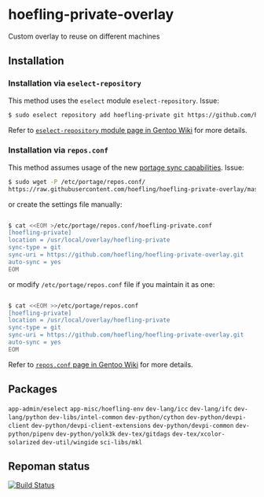 # hoefling-private-overlay
Custom overlay to reuse on different machines

## Installation

### Installation via ``eselect-repository``

This method uses the ``eselect`` module ``eselect-repository``. Issue:

```sh
$ sudo eselect repository add hoefling-private git https://github.com/hoefling/hoefling-private-overlay.git
```

Refer to [``eselect-repository`` module page in Gentoo Wiki](https://wiki.gentoo.org/wiki/Eselect/Repository) for more details.

### Installation via `repos.conf`

This method assumes usage of the new [portage sync capabilities](https://wiki.gentoo.org/wiki/Project:Portage/Sync). Issue:

```sh
$ sudo wget -P /etc/portage/repos.conf/
https://raw.githubusercontent.com/hoefling/hoefling-private-overlay/master/hoefling-private-overlay.conf
```

or create the settings file manually:

```sh

$ cat <<EOM >/etc/portage/repos.conf/hoefling-private.conf
[hoefling-private]
location = /usr/local/overlay/hoefling-private
sync-type = git
sync-uri = https://github.com/hoefling/hoefling-private-overlay.git
auto-sync = yes
EOM
```

or modify ``/etc/portage/repos.conf`` file if you maintain it as one:

```sh

$ cat <<EOM >>/etc/portage/repos.conf
[hoefling-private]
location = /usr/local/overlay/hoefling-private
sync-type = git
sync-uri = https://github.com/hoefling/hoefling-private-overlay.git
auto-sync = yes
EOM
```

Refer to [``repos.conf`` page in Gentoo Wiki](https://wiki.gentoo.org/wiki//etc/portage/repos.conf) for more details.

## Packages
``app-admin/eselect``
``app-misc/hoefling-env``
``dev-lang/icc``
``dev-lang/ifc``
``dev-lang/python``
``dev-libs/intel-common``
``dev-python/cython``
``dev-python/devpi-client``
``dev-python/devpi-client-extensions``
``dev-python/devpi-common``
``dev-python/pipenv``
``dev-python/yolk3k``
``dev-tex/gitdags``
``dev-tex/xcolor-solarized``
``dev-util/wingide``
``sci-libs/mkl``

## Repoman status
[![Build Status](https://travis-ci.org/hoefling/hoefling-private-overlay.svg?branch=master)](https://travis-ci.org/hoefling/hoefling-private-overlay)
